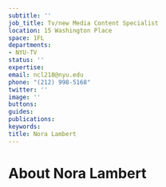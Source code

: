 ```yaml
---
subtitle: ''
job_title: Tv/new Media Content Specialist
location: 15 Washington Place
space: 1FL
departments:
- NYU-TV
status: ''
expertise: 
email: ncl218@nyu.edu
phone: "(212) 998-5168"
twitter: ''
image: ''
buttons: 
guides: 
publications: 
keywords: 
title: Nora Lambert
---
```


# About Nora Lambert
